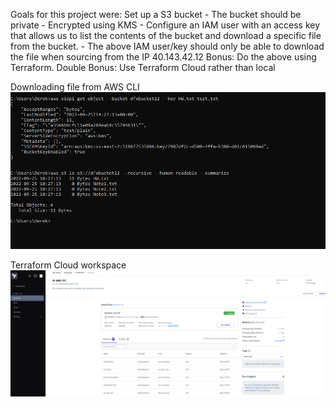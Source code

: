 Goals for this project were:
Set up a S3 bucket
    - The bucket should be private
    - Encrypted using KMS
    - Configure an IAM user with an access key that allows us to list the contents of the bucket and download a specific file from the bucket.
    - The above IAM user/key should only be able to download the file when sourcing from the IP 40.143.42.12
    Bonus: Do the above using Terraform. Double Bonus: Use Terraform Cloud rather than local

Downloading file from AWS CLI
![aws](https://github.com/DerekFXu/S3-KMS-TFC/blob/main/images/aws.PNG?raw=true)

Terraform Cloud workspace
![TF](https://github.com/DerekFXu/S3-KMS-TFC/blob/main/images/TF.PNG?raw=true)
